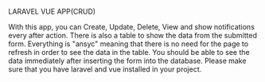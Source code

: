 LARAVEL VUE APP(CRUD)

With this app, you can Create, Update, Delete, View and show notifications every after action.
There is also a table to show the data from the submitted form. Everything is "ansyc" meaning that there is no need for the page to refresh in order to see the data in the table. 
You should be able to see the data immediately after inserting the form into the database.
Please make sure that you have laravel and vue installed in your project.